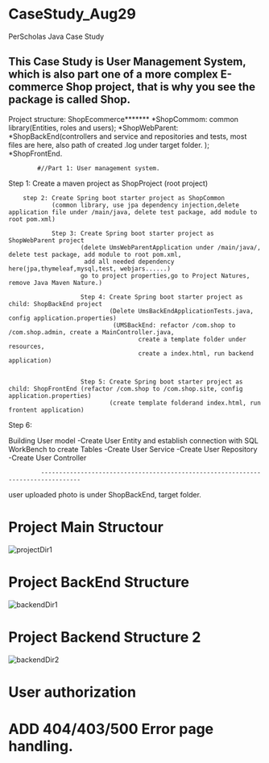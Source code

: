 # CaseStudy_Aug29
PerScholas Java Case Study


This Case Study is User Management System, which is also part one of a more complex E-commerce Shop project, that is why you see the package is called Shop.
---------------------------------------------------------------------------------
Project structure:
  ShopEcommerce******* 
      *ShopCommom: common library(Entities, roles and users);
      *ShopWebParent:
            *ShopBackEnd(controllers and service and repositories and tests, most files are here, also path of created .log under target folder. );
            *ShopFrontEnd.
            
            #//Part 1: User management system.

Step 1: Create a maven project as ShopProject (root project)

        step 2: Create Spring boot starter project as ShopCommon 
                (common library, use jpa dependency injection,delete application file under /main/java, delete test package, add module to root pom.xml)
                
                Step 3: Create Spring boot starter project as ShopWebParent project
                        (delete UmsWebParentApplication under /main/java/, delete test package, add module to root pom.xml,
                         add all needed dependency here(jpa,thymeleaf,mysql,test, webjars......)
                        go to project properties,go to Project Natures, remove Java Maven Nature.)
                        
                        Step 4: Create Spring boot starter project as child: ShopBackEnd project 
                                (Delete UmsBackEndApplicationTests.java, config application.properties)
                                 (UMSBackEnd: refactor /com.shop to /com.shop.admin, create a MainController.java, 
                                        create a template folder under resources, 
                                        create a index.html, run backend application)

                                
                        Step 5: Create Spring boot starter project as child: ShopFrontEnd (refactor /com.shop to /com.shop.site, config application.properties)
                                (create template folderand index.html, run frontent application)

Step 6:

Building User model
        -Create User Entity and establish connection with SQL WorkBench to create Tables
        -Create User Service
        -Create User Repository
        -Create User Controller

             ---------------------------------------------------------------------------------                         
user uploaded photo is under ShopBackEnd, target folder.
# Project Main Structour         
![projectDir1](https://user-images.githubusercontent.com/56694905/130331238-dab03330-1c99-4ebb-9d27-378023f69967.PNG)

# Project BackEnd Structure
![backendDir1](https://user-images.githubusercontent.com/56694905/130331234-b5fbe246-e229-44a3-bf46-cd630a2bf362.PNG)

# Project Backend Structure 2
![backendDir2](https://user-images.githubusercontent.com/56694905/130331239-a7479dc5-bd26-4777-bf7f-f1073b59909d.PNG)

# User authorization
# ADD 404/403/500 Error page handling.
                          
